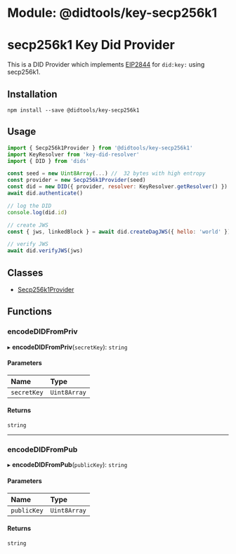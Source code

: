 # Module: @didtools/key-secp256k1

# secp256k1 Key Did Provider
This is a DID Provider which implements [EIP2844](https://eips.ethereum.org/EIPS/eip-2844) for `did:key:` using secp256k1.

## Installation

```
npm install --save @didtools/key-secp256k1
```

## Usage

```js
import { Secp256k1Provider } from '@didtools/key-secp256k1'
import KeyResolver from 'key-did-resolver'
import { DID } from 'dids'

const seed = new Uint8Array(...) //  32 bytes with high entropy
const provider = new Secp256k1Provider(seed)
const did = new DID({ provider, resolver: KeyResolver.getResolver() })
await did.authenticate()

// log the DID
console.log(did.id)

// create JWS
const { jws, linkedBlock } = await did.createDagJWS({ hello: 'world' })

// verify JWS
await did.verifyJWS(jws)
```

## Classes

- [Secp256k1Provider](../classes/didtools_key_secp256k1.Secp256k1Provider.md)

## Functions

### encodeDIDFromPriv

▸ **encodeDIDFromPriv**(`secretKey`): `string`

#### Parameters

| Name | Type |
| :------ | :------ |
| `secretKey` | `Uint8Array` |

#### Returns

`string`

___

### encodeDIDFromPub

▸ **encodeDIDFromPub**(`publicKey`): `string`

#### Parameters

| Name | Type |
| :------ | :------ |
| `publicKey` | `Uint8Array` |

#### Returns

`string`

